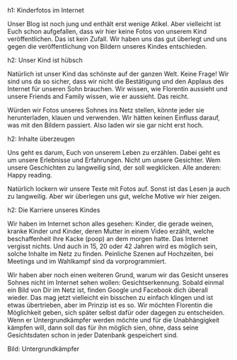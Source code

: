 h1: Kinderfotos im Internet

Unser Blog ist noch jung und enthält erst wenige Atikel. Aber vielleicht ist Euch schon aufgefallen, dass wir hier keine 
Fotos von unserem Kind veröffentlichen. Das ist kein Zufall. Wir haben uns das gut überlegt und uns gegen die veröffentlichung
von Bildern unseres Kindes entschieden.

h2: Unser Kind ist hübsch

Natürlich ist unser Kind das schönste auf der ganzen Welt. Keine Frage! Wir sind uns da so sicher, dass wir nicht die Bestätigung
und den Applaus des Internet für unseren Sohn brauchen. Wir wissen, wie Florentin aussieht und unsere Friends and Family wissen, 
wie er aussieht. Das reicht. 

Würden wir Fotos unseres Sohnes ins Netz stellen, könnte jeder sie herunterladen, klauen und verwenden. Wir hätten keinen
Einfluss darauf, was mit den Bildern passiert. Also laden wir sie gar nicht erst hoch. 

h2: Inhalte überzeugen

Uns geht es darum, Euch von unserem Leben zu erzählen. Dabei geht es um unsere Erlebnisse und Erfahrungen. Nicht um unsere 
Gesichter. Wem unsere Geschichten zu langweilig sind, der soll wegklicken. Alle anderen: Happy reading.

Natürlich lockern wir unsere Texte mit Fotos auf. Sonst ist das Lesen ja auch zu langweilig. Aber wir überlegen uns gut,
welche Motive wir hier zeigen.

h2: Die Karriere unseres Kindes

Wir haben im Internet schon alles gesehen: Kinder, die gerade weinen, kranke Kinder und Kinder, deren Mutter in einem Video
erzählt, welche beschaffenheit ihre Kacke (poop) an dem morgen hatte. Das Internet vergisst nichts. Und auch in 15, 20 oder 42
Jahren wird es möglich sein, solche Inhalte im Netz zu finden. Peinliche Szenen auf Hochzeiten, bei Meetings und im Wahlkampf
sind da vorprogrammiert.

Wir haben aber noch einen weiteren Grund, warum wir das Gesicht unseres Sohnes nicht im Internet sehen wollen: Gesichtserkennung.
Sobald einmal ein Bild von Dir im Netz ist, finden Google und Facebook dich überall wieder. Das mag jetzt vielleicht ein 
bisschen zu einfach klingen und ist etwas übertrieben, aber im Prinzip ist es so. Wir möchten Florentin die Möglichkeit geben, 
sich später selbst dafür oder dagegen zu entscheiden. Wenn er Untergrundkämpfer werden möchte und für die Unabhängigkeit
kämpfen will, dann soll das für ihn möglich sien, ohne, dass seine Gesichtsdaten schon in jeder Datenbank gespeichert sind.

Bild: Untergrundkämpfer
